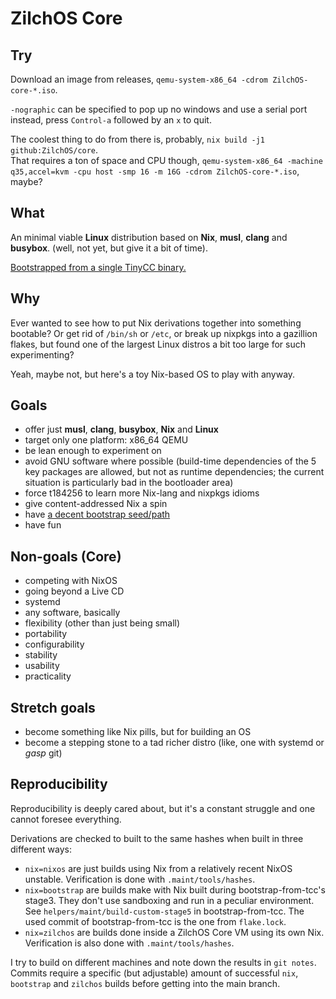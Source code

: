 # ZilchOS Core

## Try

Download an image from releases,
`qemu-system-x86_64 -cdrom ZilchOS-core-*.iso`.

`-nographic` can be specified
to pop up no windows and use a serial port instead,
press `Control-a` followed by an `x` to quit.

The coolest thing to do from there is, probably,
`nix build -j1 github:ZilchOS/core`. \
That requires a ton of space and CPU though,
`qemu-system-x86_64 -machine q35,accel=kvm -cpu host -smp 16 -m 16G -cdrom ZilchOS-core-*.iso`, maybe?

## What

An minimal viable **Linux** distribution based on **Nix**,
**musl**, **clang** and **busybox**.
(well, not yet, but give it a bit of time).

[Bootstrapped from a single TinyCC binary.](https://github.com/t184256/bootstrap-from-tcc)

## Why

Ever wanted to see how to put Nix derivations together into something bootable?
Or get rid of `/bin/sh` or `/etc`,
or break up nixpkgs into a gazillion flakes,
but found one of the largest Linux distros
a bit too large for such experimenting?

Yeah, maybe not, but here's a toy Nix-based OS to play with anyway.

## Goals

* offer just **musl**, **clang**, **busybox**, **Nix** and **Linux**
* target only one platform: x86_64 QEMU
* be lean enough to experiment on
* avoid GNU software where possible
  (build-time dependencies of the 5 key packages are allowed,
   but not as runtime dependencies;
   the current situation is particularly bad in the bootloader area)
* force t184256 to learn more Nix-lang and nixpkgs idioms
* give content-addressed Nix a spin
* have [a decent bootstrap seed/path](https://github.com/t184256/bootstrap-from-tcc)
* have fun

## Non-goals (Core)

* competing with NixOS
* going beyond a Live CD
* systemd
* any software, basically
* flexibility (other than just being small)
* portability
* configurability
* stability
* usability
* practicality

## Stretch goals

* become something like Nix pills, but for building an OS
* become a stepping stone to a tad richer distro
  (like, one with systemd or *gasp* git)

## Reproducibility

Reproducibility is deeply cared about,
but it's a constant struggle and one cannot foresee everything.

Derivations are checked to built to the same hashes
when built in three different ways:

* `nix=nixos` are just builds using Nix from a relatively recent NixOS unstable.
  Verification is done with `.maint/tools/hashes`.
* `nix=bootstrap` are builds make with Nix built during bootstrap-from-tcc's
  stage3. They don't use sandboxing and run in a peculiar environment.
  See `helpers/maint/build-custom-stage5` in bootstrap-from-tcc.
  The used commit of bootstrap-from-tcc is the one from `flake.lock`.
* `nix=zilchos` are builds done inside a ZilchOS Core VM using its own Nix.
  Verification is also done with `.maint/tools/hashes`.

I try to build on different machines and note down the results in `git notes`.
Commits require a specific (but adjustable) amount of successful
`nix`, `bootstrap` and `zilchos` builds before getting into the main branch.
